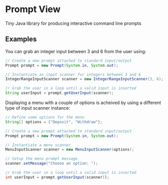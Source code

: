 # Prompt View

Tiny Java library for producing interactive command line prompts 

## Examples

You can grab an integer input between 3 and 6 from the user using:

```java
// Create a new prompt attached to standard input/output
Prompt prompt = new Prompt(System.in, System.out);

// Instantiate an input scanner for integers between 3 and 6
IntegerRangeInputScanner scanner = new IntegerRangeInputScanner(3, 6);

// Grab the user in a loop until a valid input is inserted
String userInput = prompt.getUserInput(scanner);

```

Displaying a menu with a couple of options is acheived by using a different type of input scanner instance:

```java
// Define some options for the menu
String[] options = {"Deposit", "Withdraw"};

// Create a new prompt attached to standard input/output
Prompt prompt = new Prompt(System.in, System.out);

// Instantiate a menu scanner 
MenuInputScanner scanner = new MenuInputScanner(options);

// Setup the menu prompt message
scanner.setMessage("Choose an option: ");

// Grab the user in a loop until a valid input is inserted
int userInput = prompt.getUserInput(scanner));
```

